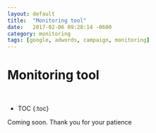 ```yaml
---
layout: default
title:  "Monitoring tool"
date:   2017-02-06 09:28:14 -0600
category: monitoring
tags: [google, adwords, campaign, monitoring]
---
```


# Monitoring tool
<br/>

* TOC
{:toc}

Coming soon. Thank you for your patience